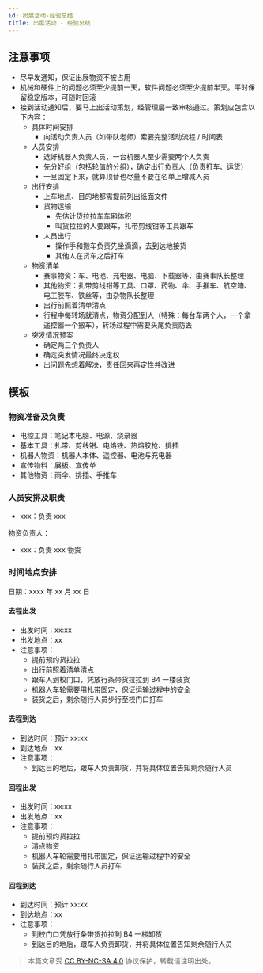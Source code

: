 ```yaml
---
id: 出展活动-经验总结
title: 出展活动 - 经验总结
---
```



## 注意事项

- 尽早发通知，保证出展物资不被占用
- 机械和硬件上的问题必须至少提前一天，软件问题必须至少提前半天。平时保留稳定版本，可随时回滚
- 接到活动通知后，要马上出活动策划，经管理层一致审核通过。策划应包含以下内容：
    - 具体时间安排
      - 向活动负责人员（如带队老师）索要完整活动流程 / 时间表
    - 人员安排
      - 选好机器人负责人员，一台机器人至少需要两个人负责
      - 先分好组（包括轮值的分组），确定出行负责人（负责打车、运货）
      - 一旦固定下来，就算顶替也尽量不要在名单上增减人员
    - 出行安排
      - 上车地点、目的地都需提前列出纸面文件
      - 货物运输
        - 先估计货拉拉车车厢体积
        - 叫货拉拉的人要跟车，扎带剪线钳等工具跟车
      - 人员出行
        - 操作手和搬车负责先坐滴滴，去到达地接货
        - 其他人在货车之后打车
    - 物资清单
      - 赛事物资：车、电池、充电器、电脑、下载器等，由赛事队长整理
      - 其他物资：扎带剪线钳等工具、口罩、药物、伞、手推车、航空箱、电工胶布、铁丝等，由杂物队长整理
      - 出行前照着清单清点
      - 行程中每转场就清点，物资分配到人（特殊：每台车两个人，一个拿遥控器一个搬车），转场过程中需要头尾负责防丢
    - 突发情况预案
      - 确定两三个负责人
      - 确定突发情况最终决定权
      - 出问题先想着解决，责任回来再定性并改进

## 模板

### 物资准备及负责

- 电控工具：笔记本电脑、电源、烧录器
- 基本工具：扎带、剪线钳、电烙铁、热熔胶枪、排插
- 机器人物资：机器人本体、遥控器、电池与充电器
- 宣传物料：展板、宣传单
- 其他物资：雨伞、排插、手推车

### 人员安排及职责

- xxx：负责 xxx

物资负责人：

- xxx：负责 xxx 物资

### 时间地点安排

日期：xxxx 年 xx 月 xx 日

#### 去程出发

- 出发时间：xx:xx
- 出发地点：xx
- 注意事项：
    - 提前预约货拉拉
    - 出行前照着清单清点
    - 跟车人到校门口，凭放行条带货拉拉到 B4 一楼装货
    - 机器人车轮需要用扎带固定，保证运输过程中的安全
    - 装货之后，剩余随行人员步行至校门口打车

#### 去程到达

- 到达时间：预计 xx:xx
- 到达地点：xx
- 注意事项：
    - 到达目的地后，跟车人负责卸货，并将具体位置告知剩余随行人员

#### 回程出发

- 出发时间：xx:xx
- 出发地点：xx
- 注意事项：
    - 提前预约货拉拉
    - 清点物资
    - 机器人车轮需要用扎带固定，保证运输过程中的安全
    - 装货之后，剩余随行人员打车

#### 回程到达

- 到达时间：预计 xx:xx
- 到达地点：xx
- 注意事项：
    - 到校门口凭放行条带货拉拉到 B4 一楼卸货
    - 到达目的地后，跟车人负责卸货，并将具体位置告知剩余随行人员



> 本篇文章受 [CC BY-NC-SA 4.0](https://creativecommons.org/licenses/by/4.0/deed.zh) 协议保护，转载请注明出处。
